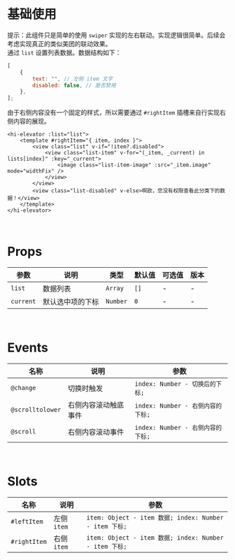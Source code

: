 # 基础使用

提示：此组件只是简单的使用 `swiper` 实现的左右联动。实现逻辑很简单。后续会考虑实现真正的类似美团的联动效果。
<br/>
通过 `list` 设置列表数据。数据结构如下：

```js
[
    {
        text: "", // 左侧 item 文字
        disabled: false, // 是否禁用
    },
];
```

由于右侧内容没有一个固定的样式，所以需要通过 `#rightItem` 插槽来自行实现右侧内容的展现。

```vue
<hi-elevator :list="list">
    <template #rightItem="{ item, index }">
        <view class="list" v-if="!item?.disabled">
            <view class="list-item" v-for="(_item, _current) in lists[index]" :key="_current">
                <image class="list-item-image" :src="_item.image" mode="widthFix" />
            </view>
        </view>
        <view class="list-disabled" v-else>啊欧，您没有权限查看此分类下的数据！</view>
    </template>
</hi-elevator>
```

<br/>

# Props

| 参数      | 说明             | 类型     | 默认值 | 可选值 | 版本 |
| --------- | ---------------- | -------- | ------ | ------ | ---- |
| `list`    | 数据列表         | `Array`  | `[]`   | -      | -    |
| `current` | 默认选中项的下标 | `Number` | `0`    | -      | -    |

<br/>

# Events

| 名称             | 说明                 | 参数                              |
| ---------------- | -------------------- | --------------------------------- |
| `@change`        | 切换时触发           | `index: Number - 切换后的下标;`   |
| `@scrolltolower` | 右侧内容滚动触底事件 | `index: Number - 右侧内容的下标;` |
| `@scroll`        | 右侧内容滚动事件     | `index: Number - 右侧内容的下标;` |

<br/>

# Slots

| 名称         | 说明        | 参数                                                   |
| ------------ | ----------- | ------------------------------------------------------ |
| `#leftItem`  | 左侧 `item` | `item: Object - item 数据; index: Number - item 下标;` |
| `#rightItem` | 右侧 `item` | `item: Object - item 数据; index: Number - item 下标;` |
